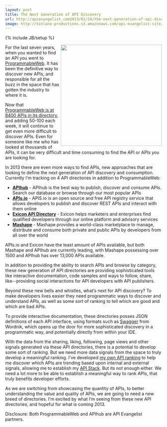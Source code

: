 ```yaml
---
layout: post
title: The Next Generation of API Discovery
url: http://apievangelist.com2013/01/24/the-next-generation-of-api-discovery/
image: http://kinlane-productions.s3.amazonaws.com/api-evangelist-site/blog/Tag-Cloud-API-Discovery.png
---
```

{% include JB/setup %}<p>
     <img src="https://s3.amazonaws.com/kinlane-productions/Tag-Cloud-API-Discovery.png"  width="325" align="right" />
</p>
<p>
     For the last seven years, when you wanted to find an API you went to <a href="http://programmableweb.com">ProgrammableWeb</a>. It has been the definitive way to discover new APIs, and responsible for all the buzz in the space that has gotten the industry to where it is.
</p>
<p>
     Now that <a href="http://www.programmableweb.com/apis/directory">ProgrammableWeb is at 8400 APIs in its directory</a>, and adding 50-100 each week, it will continue to get even more difficult to discover APIs. Even for someone like me who has looked at thousands of APIs, it can be very difficult and time consuming to find the API or APIs you are looking for.
</p>
<p>
     In 2013 there are even more ways to find APIs, new approaches that are looking to define the next generation of API discovery and consumption. Currently I’m tracking on 4 API directories in addition to ProgrammableWeb:
</p>
<ul>
     <li>
          <strong><a title="APihub" href="http://www.apihub.com/">APIhub</a></strong> - APIhub is the best way to publish, discover and consume APIs. Search our database or browse through our most popular APIs
     </li>
     <li>
          <strong><a title="APIs.io" href="http://apis.io/">APIs.io</a></strong> - APIS.io is an open source and free API registry service that allows developers to publish and discover REST APIs and interact with them online
     </li>
     <li>
          <strong><a href="http://www.exiconglobal.com/api-dir/">Exicon API Directory</a></strong> - Exicon helps marketers and enterprises find qualified developers through our online platform and advisory services
     </li>
     <li>
          <strong><a title="Mashape" href="https://www.mashape.com/">Mashape</a></strong> - Mashape provides a world-class marketplace to manage, distribute and consume both private and public APIs by developers from all over the world
     </li>
</ul>
<p>
     APIs.io and Exicon have the least amount of APIs available, but both Mashape and APIhub are currently leading, with Mashape possessing over 1500 and APIhub has over 13,000 APIs available.
</p>
<p>
     In addition to providing the ability to search APIs and browse by category, these new generation of API directories are providing sophisticated tools like interactive documentation, code samples and ways to follow, share, like--providing social interactions for API developers with API publishers.
</p>
<p>
     Beyond these new bells and whistles, what’s next for API discovery? To make developers lives easier they need programmatic ways to discover and understand APIs, as well as some sort of ranking to tell which are good and which are bad APIs.
</p>
<p>
     To provide interactive documentation, these directories posses JSON definitions of each API interface, using formats such as <a title="Swagger" href="http://apievangelist.com/2011/11/09/can-swagger-deliver-a-restful-api-discovery-service/">Swagger</a> from Wordnik, which opens up the door for more sophisticated discovery in a programmatic way, and potentially directly from within your IDE.
</p>
<p>
     With the data from the sharing, liking, following, page views and other signals generated via these API directories, there is a potential to develop some sort of ranking. But we need more data signals from the space to truly develop a meaningful ranking. I’ve developed <a title="API Ranking" href="http://theapistack.com/ranking.html">my own API ranking</a> to help me discover which APIs are trending based upon internal and external signals, allowing me to establish my <a href="http://apistack.com">API Stack</a>. But its not enough either. We need a lot more to be able to establish a meaningful way to rank APIs, that truly benefits developer efforts.
</p>
<p>
     As we are switching from showcasing the quantity of APIs, to better understanding the value and quality of APIs, we are going to need a new breed of directories. I’m excited by what I’m seeing from these new API directories, and hopeful for what is coming 2013.
</p>
<p>
     Disclosure: Both ProgrammableWeb and APIhub are API Evangelist partners.
</p>
